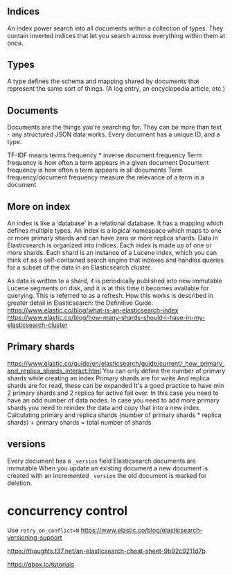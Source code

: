 #
## Indices
An index power search into all documents within a collection of types. They contain inverted indices that let you search across everything within them at once.

## Types
A type defines the schema and mapping shared by documents that represent the same sort of things. (A log entry, an encyclopedia article, etc.)

## Documents
Documents are the things you're searching for. They can be more than text - any structured JSON data works. Every document has a unique ID, and a type.

TF-IDF means terms frequency * inverse document frequency
Term frequency is how often a term appears in a given document
Document frequency is how often a term appears in all documents
Term frequency/document frequency measure the relevance of a term in a document

## More on index
An index is like a ‘database’ in a relational database. It has a mapping which defines multiple types.
An index is a logical namespace which maps to one or more primary shards and can have zero or more replica shards.
Data in Elasticsearch is organized into indices. Each index is made up of one or more shards. Each shard is an instance of a Lucene index, which you can think of as a self-contained search engine that indexes and handles queries for a subset of the data in an Elasticsearch cluster.

As data is written to a shard, it is periodically published into new immutable Lucene segments on disk, and it is at this time it becomes available for querying. This is referred to as a refresh. How this works is described in greater detail in Elasticsearch: the Definitive Guide.
https://www.elastic.co/blog/what-is-an-elasticsearch-index
https://www.elastic.co/blog/how-many-shards-should-i-have-in-my-elasticsearch-cluster

## Primary shards
https://www.elastic.co/guide/en/elasticsearch/guide/current/_how_primary_and_replica_shards_interact.html
You can only define the number of primary shards while creating an index
Primary shards are for write
And replica shards are for read, these can be expanded
It's a good practice to have min 2 primary shards and 2 replica for active fail over. In this case you need to have an odd number of data nodes.
In case you need to add more primary shards you need to reindex the data and copy that into a new index.
Calculating primary and replica shards
(number of primary shards * replica shards) + primary shards = total number of shards

## versions
Every document has a `_version` field
Elasticsearch documents are immutable
When you update an existing document a new document is created with an incremented `_version` the old document is marked for deletion.

# concurrency control
Use `retry_on_conflict=N`
https://www.elastic.co/blog/elasticsearch-versioning-support

https://thoughts.t37.net/an-elasticsearch-cheat-sheet-9b92c9211d7b

https://qbox.io/tutorials
